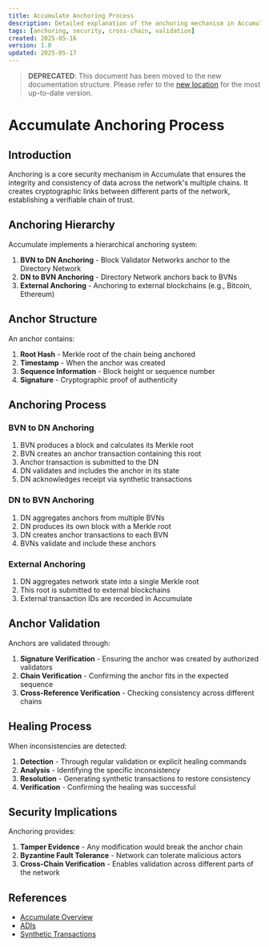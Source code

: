 ```yaml
---
title: Accumulate Anchoring Process
description: Detailed explanation of the anchoring mechanism in Accumulate
tags: [anchoring, security, cross-chain, validation]
created: 2025-05-16
version: 1.0
updated: 2025-05-17
---
```


> **DEPRECATED**: This document has been moved to the new documentation structure. Please refer to the [new location](./new_structure/02_architecture/03_anchoring_process.md) for the most up-to-date version.

# Accumulate Anchoring Process

## Introduction

Anchoring is a core security mechanism in Accumulate that ensures the integrity and consistency of data across the network's multiple chains. It creates cryptographic links between different parts of the network, establishing a verifiable chain of trust.

## Anchoring Hierarchy

Accumulate implements a hierarchical anchoring system:

1. **BVN to DN Anchoring** - Block Validator Networks anchor to the Directory Network
2. **DN to BVN Anchoring** - Directory Network anchors back to BVNs
3. **External Anchoring** - Anchoring to external blockchains (e.g., Bitcoin, Ethereum)

## Anchor Structure

An anchor contains:

1. **Root Hash** - Merkle root of the chain being anchored
2. **Timestamp** - When the anchor was created
3. **Sequence Information** - Block height or sequence number
4. **Signature** - Cryptographic proof of authenticity

## Anchoring Process

### BVN to DN Anchoring

1. BVN produces a block and calculates its Merkle root
2. BVN creates an anchor transaction containing this root
3. Anchor transaction is submitted to the DN
4. DN validates and includes the anchor in its state
5. DN acknowledges receipt via synthetic transactions

### DN to BVN Anchoring

1. DN aggregates anchors from multiple BVNs
2. DN produces its own block with a Merkle root
3. DN creates anchor transactions to each BVN
4. BVNs validate and include these anchors

### External Anchoring

1. DN aggregates network state into a single Merkle root
2. This root is submitted to external blockchains
3. External transaction IDs are recorded in Accumulate

## Anchor Validation

Anchors are validated through:

1. **Signature Verification** - Ensuring the anchor was created by authorized validators
2. **Chain Verification** - Confirming the anchor fits in the expected sequence
3. **Cross-Reference Verification** - Checking consistency across different chains

## Healing Process

When inconsistencies are detected:

1. **Detection** - Through regular validation or explicit healing commands
2. **Analysis** - Identifying the specific inconsistency
3. **Resolution** - Generating synthetic transactions to restore consistency
4. **Verification** - Confirming the healing was successful

## Security Implications

Anchoring provides:

1. **Tamper Evidence** - Any modification would break the anchor chain
2. **Byzantine Fault Tolerance** - Network can tolerate malicious actors
3. **Cross-Chain Verification** - Enables validation across different parts of the network

## References

- [Accumulate Overview](01_accumulate_overview.md)
- [ADIs](02_accumulate_digital_identifiers.md)
- [Synthetic Transactions](04_synthetic_transactions.md)
